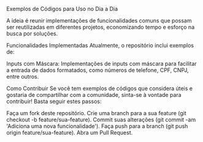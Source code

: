 Exemplos de Códigos para Uso no Dia a Dia

A ideia é reunir implementações de funcionalidades comuns que possam ser reutilizadas em diferentes projetos, economizando tempo e esforço na busca por soluções.

Funcionalidades Implementadas
Atualmente, o repositório inclui exemplos de:

Inputs com Máscara: Implementações de inputs com máscara para facilitar a entrada de dados formatados, como números de telefone, CPF, CNPJ, entre outros.

Como Contribuir
Se você tem exemplos de códigos que considera úteis e gostaria de compartilhar com a comunidade, sinta-se à vontade para contribuir! Basta seguir estes passos:

Faça um fork deste repositório.
Crie uma branch para a sua feature (git checkout -b feature/sua-feature).
Commit suas alterações (git commit -am 'Adiciona uma nova funcionalidade').
Faça push para a branch (git push origin feature/sua-feature).
Abra um Pull Request.
